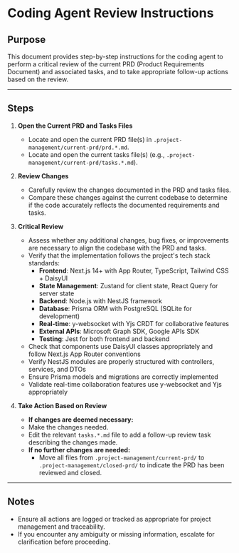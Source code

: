 # Coding Agent Review Instructions

## Purpose
This document provides step-by-step instructions for the coding agent to perform a critical review of the current PRD (Product Requirements Document) and associated tasks, and to take appropriate follow-up actions based on the review.

---

## Steps

1. **Open the Current PRD and Tasks Files**
   - Locate and open the current PRD file(s) in `.project-management/current-prd/prd.*.md`.
   - Locate and open the current tasks file(s) (e.g., `.project-management/current-prd/tasks.*.md`).

2. **Review Changes**
   - Carefully review the changes documented in the PRD and tasks files.
   - Compare these changes against the current codebase to determine if the code accurately reflects the documented requirements and tasks.

3. **Critical Review**
   - Assess whether any additional changes, bug fixes, or improvements are necessary to align the codebase with the PRD and tasks.
   - Verify that the implementation follows the project's tech stack standards:
     - **Frontend**: Next.js 14+ with App Router, TypeScript, Tailwind CSS + DaisyUI
     - **State Management**: Zustand for client state, React Query for server state  
     - **Backend**: Node.js with NestJS framework
     - **Database**: Prisma ORM with PostgreSQL (SQLite for development)
     - **Real-time**: y-websocket with Yjs CRDT for collaborative features
     - **External APIs**: Microsoft Graph SDK, Google APIs SDK
     - **Testing**: Jest for both frontend and backend
   - Check that components use DaisyUI classes appropriately and follow Next.js App Router conventions
   - Verify NestJS modules are properly structured with controllers, services, and DTOs
   - Ensure Prisma models and migrations are correctly implemented
   - Validate real-time collaboration features use y-websocket and Yjs appropriately

4. **Take Action Based on Review**
   - **If changes are deemed necessary:**
    - Make the changes needed.
    - Edit the relevant `tasks.*.md` file to add a follow-up review task describing the  changes made.
   - **If no further changes are needed:**
     - Move all files from `.project-management/current-prd/` to `.project-management/closed-prd/` to indicate the PRD has been reviewed and closed.

---

## Notes
- Ensure all actions are logged or tracked as appropriate for project management and traceability.
- If you encounter any ambiguity or missing information, escalate for clarification before proceeding.
